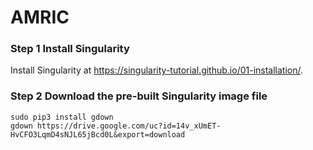 # AMRIC

### Step 1 Install Singularity

Install Singularity at https://singularity-tutorial.github.io/01-installation/.

### Step 2 Download the pre-built Singularity image file
```
sudo pip3 install gdown
gdown https://drive.google.com/uc?id=14v_xUmET-HvCFO3LqmD4sNJL65jBcd0L&export=download
```
